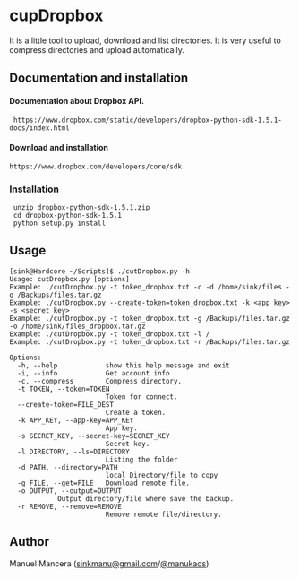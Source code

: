 cupDropbox
==========

It is a little tool to upload, download and list directories. It is very useful to compress directories and upload automatically.

Documentation and installation
------------------------------

#### Documentation about Dropbox API.
```
 https://www.dropbox.com/static/developers/dropbox-python-sdk-1.5.1-docs/index.html 
```
#### Download and installation
```
https://www.dropbox.com/developers/core/sdk 
```
### Installation
```
 unzip dropbox-python-sdk-1.5.1.zip
 cd dropbox-python-sdk-1.5.1
 python setup.py install 
```

Usage
-----

```
[sink@Hardcore ~/Scripts]$ ./cutDropbox.py -h
Usage: cutDropbox.py [options]
Example: ./cutDropbox.py -t token_dropbox.txt -c -d /home/sink/files -o /Backups/files.tar.gz
Example: ./cutDropbox.py --create-token=token_dropbox.txt -k <app key> -s <secret key>
Example: ./cutDropbox.py -t token_dropbox.txt -g /Backups/files.tar.gz -o /home/sink/files_dropbox.tar.gz
Example: ./cutDropbox.py -t token_dropbox.txt -l /
Example: ./cutDropbox.py -t token_dropbox.txt -r /Backups/files.tar.gz

Options:
  -h, --help            show this help message and exit
  -i, --info            Get account info
  -c, --compress        Compress directory.
  -t TOKEN, --token=TOKEN
                        Token for connect.
  --create-token=FILE_DEST
                        Create a token.
  -k APP_KEY, --app-key=APP_KEY
                        App key.
  -s SECRET_KEY, --secret-key=SECRET_KEY
                        Secret key.
  -l DIRECTORY, --ls=DIRECTORY
                        Listing the folder
  -d PATH, --directory=PATH
                        local Directory/file to copy
  -g FILE, --get=FILE   Download remote file.
  -o OUTPUT, --output=OUTPUT
			Output directory/file where save the backup.
  -r REMOVE, --remove=REMOVE
                        Remove remote file/directory.
```

Author
------

Manuel Mancera (sinkmanu@gmail.com/[@manukaos](https://twitter.com/manukaos))
